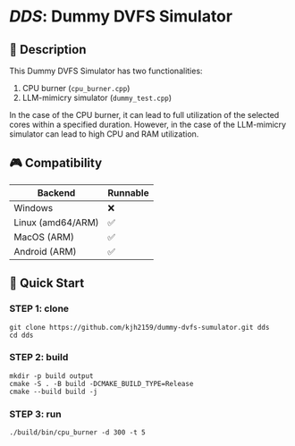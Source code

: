 # _DDS_: Dummy DVFS Simulator

## 📙 Description

This Dummy DVFS Simulator has two functionalities:
1. CPU burner (`cpu_burner.cpp`)
2. LLM-mimicry simulator (`dummy_test.cpp`)

In the case of the CPU burner, it can lead to full utilization of the selected cores within a specified duration.
However, in the case of the LLM-mimicry simulator can lead to high CPU and RAM utilization.

## 🎮 Compatibility

|Backend|Runnable|
|-------|--------|
|Windows|❌|
|Linux (amd64/ARM)|✅|
|MacOS (ARM)|✅|
|Android (ARM)|✅|


## 🚀 Quick Start

### STEP 1: clone
```shell
git clone https://github.com/kjh2159/dummy-dvfs-sumulator.git dds
cd dds
```

### STEP 2: build
```shell
mkdir -p build output
cmake -S . -B build -DCMAKE_BUILD_TYPE=Release
cmake --build build -j
```

### STEP 3: run
```shell
./build/bin/cpu_burner -d 300 -t 5 
```
